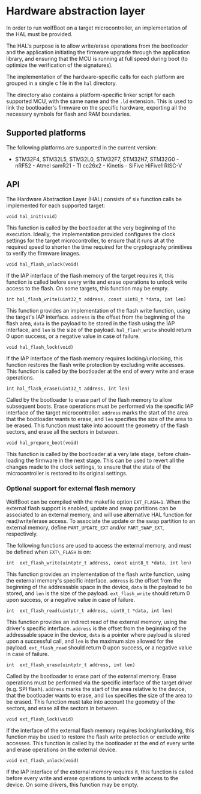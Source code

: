 # Hardware abstraction layer 

In order to run wolfBoot on a target microcontroller, an implementation of the HAL must be provided.

The HAL's purpose is to allow write/erase operations from the bootloader and the application initiating the firmware upgrade through the application library, and ensuring that the MCU is running at full speed during boot (to optimize the verification of the signatures).

The implementation of the hardware-specific calls for each platform are grouped in a single c file in the `hal` directory.

The directory also contains a platform-specific linker script for each supported MCU, with the same name and the `.ld` extension. This is used to link the bootloader's firmware on the specific hardware, exporting all the necessary symbols for flash and RAM boundaries.

## Supported platforms

The following platforms are supported in the current version:
  - STM32F4, STM32L5, STM32L0, STM32F7, STM32H7, STM32G0 - nRF52 - Atmel samR21 - TI cc26x2 - Kinetis - SiFive
  HiFive1 RISC-V

## API

The Hardware Abstraction Layer (HAL) consists of six function calls be implemented for each supported target:

`void hal_init(void)`

This function is called by the bootloader at the very beginning of the execution.  Ideally, the implementation provided configures the clock settings for the target microcontroller, to ensure that it runs at at the required speed to shorten the time required for the cryptography primitives to verify the firmware images.

`void hal_flash_unlock(void)`

If the IAP interface of the flash memory of the target requires it, this function is called before every write and erase operations to unlock write access to the flash. On some targets, this function may be empty.

`int hal_flash_write(uint32_t address, const uint8_t *data, int len)`

This function provides an implementation of the flash write function, using the target's IAP interface. `address` is the offset from the beginning of the flash area, `data` is the payload to be stored in the flash using the IAP interface, and `len` is the size of the payload. `hal_flash_write` should return 0 upon success, or a negative value in case of failure.

`void hal_flash_lock(void)`

If the IAP interface of the flash memory requires locking/unlocking, this function restores the flash write protection by excluding write accesses. This function is called by the bootloader at the end of every write and erase operations.

`int hal_flash_erase(uint32_t address, int len)`

Called by the bootloader to erase part of the flash memory to allow subsequent boots.  Erase operations must be performed via the specific IAP interface of the target microcontroller.  `address` marks the start of the area that the bootloader wants to erase, and `len` specifies the size of the area to be erased. This function must take into account the geometry of the flash sectors, and erase all the sectors in between.

`void hal_prepare_boot(void)`

This function is called by the bootloader at a very late stage, before chain-loading the firmware in the next stage. This can be used to revert all the changes made to the clock settings, to ensure that the state of the microcontroller is restored to its original settings.

### Optional support for external flash memory

WolfBoot can be compiled with the makefile option `EXT_FLASH=1`. When the external flash support is enabled, update and swap partitions can be associated to an external memory, and will use alternative HAL function for read/write/erase access.  To associate the update or the swap partition to an external memory, define `PART_UPDATE_EXT` and/or `PART_SWAP_EXT`, respectively.

The following functions are used to access the external memory, and must be defined when `EXT\_FLASH` is on:

`int  ext_flash_write(uintptr_t address, const uint8_t *data, int len)`

This function provides an implementation of the flash write function, using the external memory's specific interface. `address` is the offset from the beginning of the addressable space in the device, `data` is the payload to be stored, and `len` is the size of the payload. `ext_flash_write` should return 0 upon success, or a negative value in case of failure.

`int  ext_flash_read(uintptr_t address, uint8_t *data, int len)`

This function provides an indirect read of the external memory, using the driver's specific interface. `address` is the offset from the beginning of the addressable space in the device, `data` is a pointer where payload is stored upon a successful call, and `len` is the maximum size allowed for the payload. `ext_flash_read` should return 0 upon success, or a negative value in case of failure.

`int  ext_flash_erase(uintptr_t address, int len)`

Called by the bootloader to erase part of the external memory.  Erase operations must be performed via the specific interface of the target driver (e.g. SPI flash).  `address` marks the start of the area relative to the device, that the bootloader wants to erase, and `len` specifies the size of the area to be erased. This function must take into account the geometry of the sectors, and erase all the sectors in between.

`void ext_flash_lock(void)`

If the interface of the external flash memory requires locking/unlocking, this function may be used to restore the flash write protection or exclude write accesses. This function is called by the bootloader at the end of every write and erase operations on the external device.


`void ext_flash_unlock(void)`

If the IAP interface of the external memory requires it, this function is called before every write and erase operations to unlock write access to the device. On some drivers, this function may be empty.
